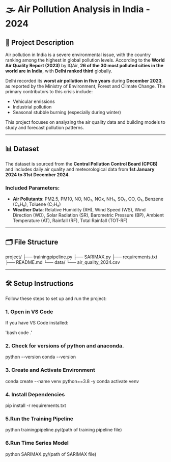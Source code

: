 # 🌫️ Air Pollution Analysis in India - 2024

## 📘 Project Description

Air pollution in India is a severe environmental issue, with the country ranking among the highest in global pollution levels. According to the **World Air Quality Report (2023)** by IQAir, **26 of the 30 most polluted cities in the world are in India**, with **Delhi ranked third** globally.

Delhi recorded its **worst air pollution in five years** during **December 2023**, as reported by the Ministry of Environment, Forest and Climate Change. The primary contributors to this crisis include:

- Vehicular emissions
- Industrial pollution
- Seasonal stubble burning (especially during winter)

This project focuses on analyzing the air quality data and building models to study and forecast pollution patterns.

---

## 📊 Dataset

The dataset is sourced from the **Central Pollution Control Board (CPCB)** and includes daily air quality and meteorological data from **1st January 2024 to 31st December 2024**.

### Included Parameters:

- **Air Pollutants**: PM2.5, PM10, NO, NO₂, NOx, NH₃, SO₂, CO, O₃, Benzene (C₆H₆), Toluene (C₇H₈)
- **Weather Data**: Relative Humidity (RH), Wind Speed (WS), Wind Direction (WD), Solar Radiation (SR), Barometric Pressure (BP), Ambient Temperature (AT), Rainfall (RF), Total Rainfall (TOT-RF)

---

## 🗂️ File Structure

project/
├── trainingpipeline.py
├── SARIMAX.py
├── requirements.txt
├── README.md
└── data/
└── air_quality_2024.csv


---

## 🛠️ Setup Instructions

Follow these steps to set up and run the project:

### 1. Open in VS Code

If you have VS Code installed:

'bash
code .'

### 2. Check for versions of python and anaconda.
python --version
conda --version

### 3. Create and Activate Environment
conda create --name venv python==3.8 -y
conda activate venv

### 4. Install Dependencies

pip install -r requirements.txt


### 5.Run the Training Pipeline

python trainingpipeline.py/(path of training pipeline file)

### 6.Run Time Series Model
python SARIMAX.py/(path of SARIMAX file)